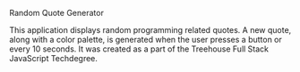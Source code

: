 Random Quote Generator 

This application displays random programming related quotes. A new quote, along with a color palette, is generated when the user presses a button or every 10 seconds. It was created as a part of the Treehouse Full Stack JavaScript Techdegree.

